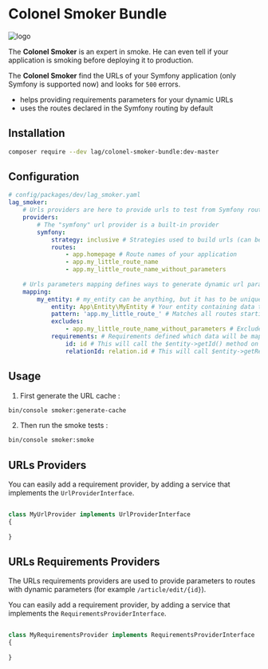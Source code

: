 # Colonel Smoker Bundle

![logo](https://vignette.wikia.nocookie.net/onepiece/images/1/1c/Smoker_Anime_Pre_Timeskip_Infobox.png/revision/latest/scale-to-width-down/150)

The **Colonel Smoker** is an expert in smoke. He can even tell if your application is smoking before deploying it to production.

The **Colonel Smoker** find the URLs of your Symfony application (only Symfony is supported now) and looks for `500` errors. 
- helps providing requirements parameters for your dynamic URLs
- uses the routes declared in the Symfony routing by default

## Installation

```bash
composer require --dev lag/colonel-smoker-bundle:dev-master
```

## Configuration
```yaml
# config/packages/dev/lag_smoker.yaml
lag_smoker:
    # Urls providers are here to provide urls to test from Symfony routing.
    providers:
        # The "symfony" url provider is a built-in provider
        symfony:
            strategy: inclusive # Strategies used to build urls (can be inclusive, exclusive, all), explained in the documentation             
            routes:
                - app.homepage # Route names of your application
                - app.my_little_route_name
                - app.my_little_route_name_without_parameters
    
    # Urls parameters mapping defines ways to generate dynamic url parameters
    mapping:
        my_entity: # my_entity can be anything, but it has to be unique in the url parameters mapping
            entity: App\Entity\MyEntity # Your entity containing data to build urls
            pattern: 'app.my_little_route_' # Matches all routes starting with "app.my_little_route_" 
            excludes:
                - app.my_little_route_name_without_parameters # Excludes this route from the mapping
            requirements: # Requirements defined which data will be mapped
                id: id # This will call the $entity->getId() method on your entity and will be mapped with the "id" url parameter
                relationId: relation.id # This will call $entity->getRelation()->getId() on your entity

```

## Usage

1. First generate the URL cache :
```bash
bin/console smoker:generate-cache
```

2. Then run the smoke tests :
```bash
bin/console smoker:smoke
```


## URLs Providers
You can easily add a requirement provider, by adding a service that implements the `UrlProviderInterface`.

```php

class MyUrlProvider implements UrlProviderInterface
{
    
}

```

## URLs Requirements Providers

The URLs requirements providers are used to provide parameters to routes with dynamic parameters 
(for example `/article/edit/{id}`). 

You can easily add a requirement provider, by adding a service that implements the `RequirementsProviderInterface`.

```php

class MyRequirementsProvider implements RequirementsProviderInterface
{
    
}

```
